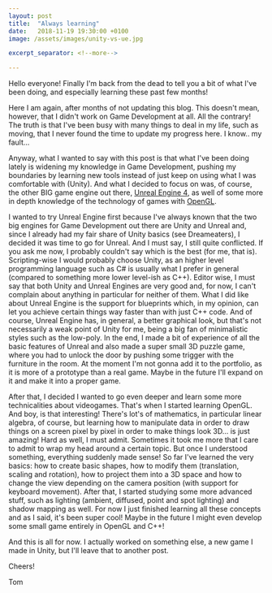 ```yaml
---
layout: post
title:  "Always learning"
date:   2018-11-19 19:30:00 +0100
image: /assets/images/unity-vs-ue.jpg

excerpt_separator: <!--more-->

---
```

Hello everyone! Finally I'm back from the dead to tell you a bit of what I've been doing, and especially learning these past few months!

<!--more-->

Here I am again, after months of not updating this blog. This doesn't mean, however, that I didn't work on Game Development at all. All the contrary!
The truth is that I've been busy with many things to deal in my life, such as moving, that I never found the time to update my progress here. I know.. my fault...

Anyway, what I wanted to say with this post is that what I've been doing lately is widening my knowledge in Game Development, pushing my boundaries by learning new tools instead of just keep on using what I was comfortable with (Unity). And what I decided to focus on was, of course, the other BIG game engine out there, [Unreal Engine 4](https://www.unrealengine.com/en-US/what-is-unreal-engine-4), as well of some more in depth knowledge of the technology of games with [OpenGL](https://en.wikipedia.org/wiki/OpenGL).

I wanted to try Unreal Engine first because I've always known that the two big engines for Game Development out there are Unity and Unreal and, since I already had my fair share of Unity basics (see Dreameaters), I decided it was time to go for Unreal. And I must say, I still quite conflicted. If you ask me now, I probably couldn't say which is the best (for me, that is). Scripting-wise I would probably choose Unity, as an higher level programming language such as C# is usually what I prefer in general (compared to something more lower level-ish as C++). Editor wise, I must say that both Unity and Unreal Engines are very good and, for now, I can't complain about anything in particular for neither of them. What I did like about Unreal Engine is the support for blueprints which, in my opinion, can let you achieve certain things way faster than with just C++ code. And of course, Unreal Engine has, in general, a better graphical look, but that's not necessarily a weak point of Unity for me, being a big fan of minimalistic styles such as the low-poly. In the end, I made a bit of experience of all the basic features of Unreal and also made a super small 3D puzzle game, where you had to unlock the door by pushing some trigger with the furniture in the room. At the moment I'm not gonna add it to the portfolio, as it is more of a prototype than a real game. Maybe in the future I'll expand on it and make it into a proper game.

After that, I decided I wanted to go even deeper and learn some more technicalities about videogames. That's when I started learning OpenGL. And boy, is that interesting! There's lot's of mathematics, in particular linear algebra, of course, but learning how to manipulate data in order to draw things on a screen pixel by pixel in order to make things look 3D... is just amazing! Hard as well, I must admit. Sometimes it took me more that I care to admit to wrap my head around a certain topic. But once I understood something, everything suddenly made sense! So far I've learned the very basics: how to create basic shapes, how to modify them (translation, scaling and rotation), how to project them into a 3D space and how to change the view depending on the camera position (with support for keyboard movement). After that, I started studying some more advanced stuff, such as lighting (ambient, diffused, point and spot lighting) and shadow mapping as well. For now I just finished learning all these concepts and as I said, it's been super cool! Maybe in the future I might even develop some small game entirely in OpenGL and C++!

And this is all for now. I actually worked on something else, a new game I made in Unity, but I'll leave that to another post.

Cheers!

Tom
